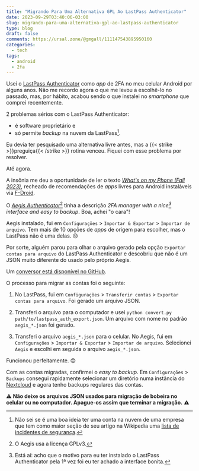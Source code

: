```yaml
---
title: "Migrando Para Uma Alternativa GPL Ao LastPass Authenticator"
date: 2023-09-29T03:40:06-03:00
slug: migrando-para-uma-alternativa-gpl-ao-lastpass-authenticator
type: blog
draft: false
comments: https://ursal.zone/@gmgall/111147543895950160
categories:
  - tech
tags:
  - android
  - 2fa
---
```

Usei o [LastPass Authenticator](https://play.google.com/store/apps/details?id=com.lastpass.authenticator) como *app* de 2FA no meu celular Android por alguns anos. Não me recordo agora o que me levou a escolhê-lo no passado, mas, por hábito, acabou sendo o que instalei no *smartphone* que comprei recentemente.

2 problemas sérios com o LastPass Authenticator:

* é software proprietário e
* só permite *backup* na nuvem da LastPass[^1].

Eu devia ter pesquisado uma alternativa livre antes, mas a {{< strike >}}preguiça{{< /strike >}} rotina venceu. Fiquei com esse problema por resolver.

Até agora.

A insônia me deu a oportunidade de ler o texto [*What's on my Phone (Fall 2023)*](https://joelchrono.xyz/blog/what-is-on-my-phone-fall-2023/), recheado de recomendações de *apps* livres para Android instaláveis via [F-Droid](https://f-droid.org/).

O [*Aegis Authenticator*](https://getaegis.app/)[^3] tinha a descrição *2FA manager with a nice[^2] interface and easy to backup*. Boa, achei "o cara"!

Aegis instalado, fui em `Configurações` > `Importar & Exportar` > `Importar de arquivo`. Tem mais de 10 opções de *apps* de origem para escolher, mas o LastPass não é uma delas. 😔

Por sorte, alguém parou para olhar o arquivo gerado pela opção `Exportar contas para arquivo` do LastPass Authenticator e descobriu que não é um JSON muito diferente do usado pelo próprio Aegis.

Um [conversor está disponível no GitHub](https://github.com/tghw/lastpass_aegis_convert).

O processo para migrar as contas foi o seguinte:

1. No LastPass, fui em `Configurações` > `Transferir contas` > `Exportar contas para arquivo`. Foi gerado um arquivo JSON.

2. Transferi o arquivo para o computador e usei `python convert.py path/to/lastpass_auth_export.json`. Um arquivo com nome no padrão `aegis_*.json` foi gerado.

3. Transferi o arquivo `aegis_*.json` para o celular. No Aegis, fui em `Configurações` > `Importar & Exportar` > `Importar de arquivo`. Selecionei `Aegis` e escolhi em seguida o arquivo `aegis_*.json`.

Funcionou perfeitamente. 😊

Com as contas migradas, confirmei o *easy to backup*. Em `Configurações` > `Backups` consegui rapidamente selecionar um diretório numa instância do [Nextcloud](https://nextcloud.com/) e agora tenho backups regulares das contas.

⚠️ **Não deixe os arquivos JSON usados para migração de bobeira no celular ou no computador. Apague-os assim que terminar a migração.** ⚠️

[^1]: Não sei se é uma boa ideia ter uma conta na nuvem de uma empresa que tem como maior seção de seu artigo na Wikipedia uma [lista de incidentes de segurança](https://en.wikipedia.org/wiki/LastPass#Security_incidents).
[^2]: Está aí: acho que o motivo para eu ter instalado o LastPass Authenticator pela 1ª vez foi eu ter achado a interface bonita.
[^3]: O Aegis usa a licença GPLv3.
